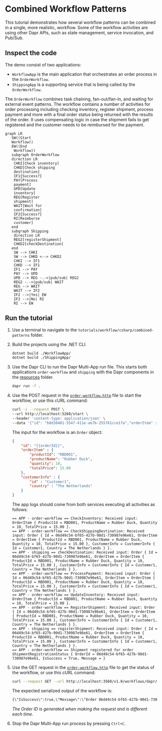 # Combined Workflow Patterns

This tutorial demonstrates how several workflow patterns can be combined in a single, more realistic, workflow. Some of the workflow activities are using other Dapr APIs, such as state management, service invocation, and Pub/Sub.

## Inspect the code

The demo consist of two applications:

- `WorkflowApp` is the main application that orchestrates an order process in the `OrderWorkflow`.
- `ShippingApp` is a supporting service that is being called by the `OrderWorkflow`.

The `OrderWorkflow` combines task chaining, fan-out/fan-in, and waiting for external event patterns. The workflow contains a number of activities for order processing including checking inventory, register shipment, process payment and more with a final order status being returned with the results of the order. It uses compensating logic in case the shipment fails to get registered and the customer needs to be reimbursed for the payment.

```mermaid
graph LR
   SW((Start
   Workflow))
   EW((End
    Workflow))
   subgraph OrderWorkflow
   direction LR
    CHKI[Check inventory]
    CHKD[Check shipping
    destination]
    IF1{Success?}
    PAY[Process
    payment]
    UPD[Update
    inventory]
    REG[Register
    shipment]
    WAIT[Wait for
    confirmation]
    IF2{Success?}
    RI[Reimburse
    customer]
   end
   subgraph Shipping
    direction LR
    REG2[registerShipment]
    CHKD2[checkDestination]
   end
    SW --> CHKI
    SW --> CHKD <--> CHKD2
    CHKI --> IF1
    CHKD --> IF1
    IF1 --> PAY
    PAY --> UPD
    UPD --> REG -.->|pub/sub| REG2
    REG2 -.->|pub/sub| WAIT
    REG --> WAIT
    WAIT --> IF2
    IF2 -->|Yes| EW
    IF2 -->|No| RI
    RI --> EW
```

## Run the tutorial

1. Use a terminal to navigate to the `tutorials/workflow/csharp/combined-patterns` folder.
2. Build the projects using the .NET CLI.

    ```bash
    dotnet build ./WorkflowApp/
    dotnet build ./ShippingApp/
    ```

3. Use the Dapr CLI to run the Dapr Multi-App run file. This starts both applications `order-workflow` and `shipping` with the Dapr components in the [resources](./resources) folder.

    <!-- STEP
    name: Run multi app run template
    expected_stdout_lines:
    - 'Started Dapr with app id "order-workflow"'
    - 'Started Dapr with app id "shipping"'
    expected_stderr_lines:
    working_dir: .
    output_match_mode: substring
    background: true
    sleep: 15
    timeout_seconds: 30
    -->
    ```bash
    dapr run -f .
    ```
    <!-- END_STEP -->

4. Use the POST request in the [`order-workflow.http`](./order-workflow.http) file to start the workflow, or use this cURL command:

    ```bash
    curl -i --request POST \
    --url http://localhost:5260/start \
    --header 'content-type: application/json' \
    --data '{"id": "b0d38481-5547-411e-ae7b-255761cce17a","orderItem" : {"productId": "RBD001","productName": "Rubber Duck","quantity": 10,"totalPrice": 15.00},"customerInfo" : {"id" : "Customer1","country" : "The Netherlands"}}'
    ```

    The input for the workflow is an `Order` object:

    ```json
    {
        "id": "{{orderId}}",
        "orderItem" : {
            "productId": "RBD001",
            "productName": "Rubber Duck",
            "quantity": 10,
            "totalPrice": 15.00
        },
        "customerInfo" : {
            "id" : "Customer1",
            "country" : "The Netherlands"
        }
    }
    ```

    The app logs should come from both services executing all activities as follows:

    ```text
    == APP - order-workflow == CheckInventory: Received input: OrderItem { ProductId = RBD001, ProductName = Rubber Duck, Quantity = 10, TotalPrice = 15.00 }.
    == APP - order-workflow == CheckShippingDestination: Received input: Order { Id = 06d49c54-bf65-427b-90d1-730987e96e61, OrderItem = OrderItem { ProductId = RBD001, ProductName = Rubber Duck, Quantity = 10, TotalPrice = 15.00 }, CustomerInfo = CustomerInfo { Id = Customer1, Country = The Netherlands } }.
    == APP - shipping == checkDestination: Received input: Order { Id = 06d49c54-bf65-427b-90d1-730987e96e61, OrderItem = OrderItem { ProductId = RBD001, ProductName = Rubber Duck, Quantity = 10, TotalPrice = 15.00 }, CustomerInfo = CustomerInfo { Id = Customer1, Country = The Netherlands } }.
    == APP - order-workflow == ProcessPayment: Received input: Order { Id = 06d49c54-bf65-427b-90d1-730987e96e61, OrderItem = OrderItem { ProductId = RBD001, ProductName = Rubber Duck, Quantity = 10, TotalPrice = 15.00 }, CustomerInfo = CustomerInfo { Id = Customer1, Country = The Netherlands } }.
    == APP - order-workflow == UpdateInventory: Received input: OrderItem { ProductId = RBD001, ProductName = Rubber Duck, Quantity = 10, TotalPrice = 15.00 }.
    == APP - order-workflow == RegisterShipment: Received input: Order { Id = 06d49c54-bf65-427b-90d1-730987e96e61, OrderItem = OrderItem { ProductId = RBD001, ProductName = Rubber Duck, Quantity = 10, TotalPrice = 15.00 }, CustomerInfo = CustomerInfo { Id = Customer1, Country = The Netherlands } }.
    == APP - shipping == registerShipment: Received input: Order { Id = 06d49c54-bf65-427b-90d1-730987e96e61, OrderItem = OrderItem { ProductId = RBD001, ProductName = Rubber Duck, Quantity = 10, TotalPrice = 15.00 }, CustomerInfo = CustomerInfo { Id = Customer1, Country = The Netherlands } }.
    == APP - order-workflow == Shipment registered for order ShipmentRegistrationStatus { OrderId = 06d49c54-bf65-427b-90d1-730987e96e61, IsSuccess = True, Message = }
    ```

5. Use the GET request in the [`order-workflow.http`](./order-workflow.http) file to get the status of the workflow, or use this cURL command:

    ```bash
    curl --request GET --url http://localhost:3560/v1.0/workflows/dapr/06d49c54-bf65-427b-90d1-730987e96e61
    ```

    The expected serialized output of the workflow is:

    ```txt
    {\"IsSuccess\":true,\"Message\":\"Order 06d49c54-bf65-427b-90d1-730987e96e61 processed successfully.\"}"
    ```

    *The Order ID is generated when making the request and is different each time.*

6. Stop the Dapr Multi-App run process by pressing `Ctrl+C`.
